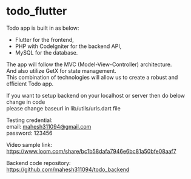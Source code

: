 # todo_flutter

Todo app is built in as below:  
- Flutter for the frontend,  
- PHP with CodeIgniter for the backend API,  
- MySQL for the database.  

The app will follow the MVC (Model-View-Controller) architecture.  
And also utilize GetX for state management.  
This combination of technologies will allow us to create a robust and efficient Todo app.  

If you want to setup backend on your localhost or server then do below change in code  
please change baseurl in lib/utils/urls.dart file  

Testing credential:  
email: mahesh311094@gmail.com  
password: 123456  

Video sample link:  
https://www.loom.com/share/bc1b58dafa7946e6bc81a50bfe08aaf7  

Backend code repository:  
https://github.com/mahesh311094/todo_backend  
